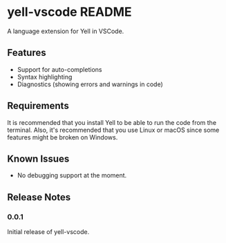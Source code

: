 # yell-vscode README

A language extension for Yell in VSCode.

## Features

* Support for auto-completions
* Syntax highlighting
* Diagnostics (showing errors and warnings in code)

## Requirements

It is recommended that you install Yell to be able to run the code from the terminal. Also, it's recommended that you use Linux or macOS since some features might be broken on Windows.

## Known Issues

* No debugging support at the moment.

## Release Notes

### 0.0.1

Initial release of yell-vscode.